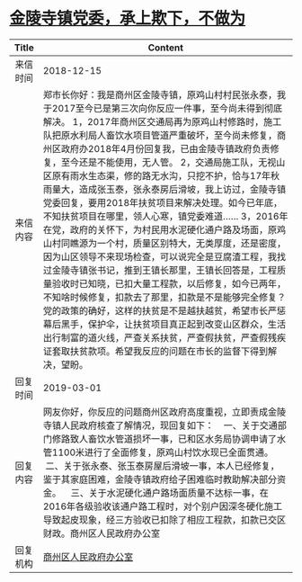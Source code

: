 # <a href="http://www.shangluo.gov.cn/zmhd/ldxxxx.jsp?urltype=leadermail.LeaderMailContentUrl&wbtreeid=1112&leadermailid=5075">金陵寺镇党委，承上欺下，不做为</a>
|Title|Content|
|:---:|---|
|来信时间|2018-12-15|
|来信内容|郑市长你好：我是商州区金陵寺镇，原鸡山村村民张永泰，我于2017至今已是第三次向你反应一件事，至今尚未得到彻底解决。 1，2017年商州区交通局再为原鸡山村修路时，施工队把原水利局人畜饮水项目管道严重破坏，至今尚未修复，商州区政府办2018年4月份回复我，已由金陵寺镇政府负责修复，至今还是不能使用，无人管。 2，交通局施工队，无视山区原有雨水生态渠，修的路无水沟，只挖不护，恰与17年秋雨量大，造成张玉泰，张永泰房后滑坡，我上访过，金陵寺镇党委回复，要用2018年扶贫项目来解决处理。如今已年底，不知扶贫项目在哪里，领人心寒，镇党委难道…… 3，2016年在党，政府的关怀下，为村民用水泥硬化通户路及场面，原鸡山村同瞧源为一个村，质量区别特大，无类厚度，还是密度，因为山区领导不来现场检查，可以说完全是豆腐渣工程，我找过金陵寺镇张书记，推到王镇长那里，王镇长回答是，工程质量验收时已知晓，已扣大量工程款，以后修复，如今已两年，不知啥时候修复，扣款去了那里，扣款是不是能够完全修复？党的政策的确好，这样的扶贫是不是越扶越贫，希望市长严惩幕后黑手，保护伞，让扶贫项目真正起到改变山区群众，生活出行制富的道火线，严查关系扶贫，严查假扶贫，严查假残疾证套取扶贫款项。希望我反应的问题在市长的监督下得到解决，望盼。|
|回复时间|2019-03-01|
|回复内容|网友你好，你反应的问题商州区政府高度重视，立即责成金陵寺镇人民政府核查了解情况，现回复如下：    一、关于交通部门修路致人畜饮水管道损坏一事，已和区水务局协调申请了水管1100米进行了全面修复，原鸡山村饮水现已全面贯通。    二、关于张永泰、张玉泰房屋后滑坡一事，本人已经修复，鉴于其家庭困难，金陵寺镇政府给子困难临时教助解决部分资金。    三、关于水泥硬化通户路场面质量不达标一事，在2016年各级验收该通户路工程时，对个别户因深冬硬化施工导致起皮现象，经三方验收已扣除了相应工程款，扣款已交区财政。商州区人民政府办公室|
|回复机构|<a href="../../categories/agencies/商州区人民政府办公室.md">商州区人民政府办公室</a>|
